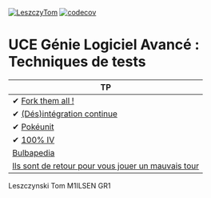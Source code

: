 [![LeszczyTom](https://circleci.com/gh/LeszczyTom/ceri-m1-techniques-de-test.svg?style=svg)](https://app.circleci.com/pipelines/github/LeszczyTom/ceri-m1-techniques-de-test?filter=all)
[![codecov](https://codecov.io/gh/LeszczyTom/ceri-m1-techniques-de-test/branch/master/graph/badge.svg?token=IHHC7NL2HK)](https://codecov.io/gh/LeszczyTom/ceri-m1-techniques-de-test)
# UCE Génie Logiciel Avancé : Techniques de tests
  
| TP|
| -----|
|✔ [Fork them all !](TPs/TP1.md)|
|✔ [(Dés)intégration continue](TPs/TP2.md)|
|✔ [Pokéunit](TPs/TP3.md)|
|✔ [100% IV](TPs/TP4.md)|
|[Bulbapedia](TPs/TP5.md)|
|[Ils sont de retour pour vous jouer un mauvais tour](TPs/TP6.md)|

Leszczynski Tom M1ILSEN GR1
